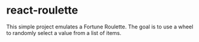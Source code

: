 # react-roulette
This simple project emulates a Fortune Roulette. The goal is to use a wheel to randomly select a value from a list of items.
